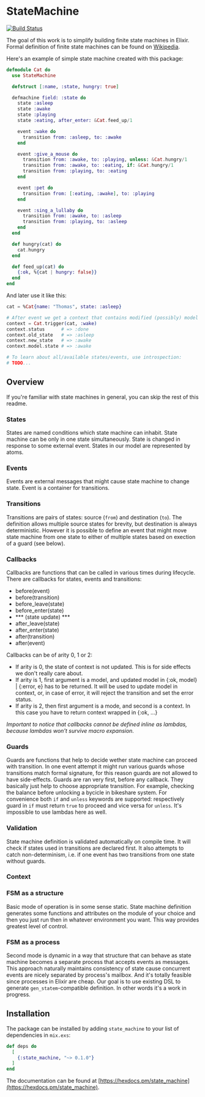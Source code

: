 # StateMachine

[![Build Status](https://travis-ci.org/youroff/state_machine.svg?branch=master)](https://travis-ci.org/youroff/state_machine)

The goal of this work is to simplify building finite state machines in Elixir. Formal definition of finite state machines can be found on [Wikipedia](https://en.wikipedia.org/wiki/Finite-state_machine).

Here's an example of simple state machine created with this package:

```elixir
defmodule Cat do
  use StateMachine

  defstruct [:name, :state, hungry: true]

  defmachine field: :state do
    state :asleep
    state :awake
    state :playing
    state :eating, after_enter: &Cat.feed_up/1

    event :wake do
      transition from: :asleep, to: :awake
    end

    event :give_a_mouse do
      transition from: :awake, to: :playing, unless: &Cat.hungry/1
      transition from: :awake, to: :eating, if: &Cat.hungry/1
      transition from: :playing, to: :eating
    end

    event :pet do
      transition from: [:eating, :awake], to: :playing
    end

    event :sing_a_lullaby do
      transition from: :awake, to: :asleep
      transition from: :playing, to: :asleep
    end
  end

  def hungry(cat) do
    cat.hungry
  end

  def feed_up(cat) do
    {:ok, %{cat | hungry: false}}
  end
end
```

And later use it like this:

```elixir
cat = %Cat{name: "Thomas", state: :asleep}

# After event we get a context that contains modified (possibly) model in `model` field.
context = Cat.trigger(cat, :wake)
context.status      # => :done
context.old_state   # => :asleep
context.new_state   # => :awake
context.model.state # => :awake

# To learn about all/available states/events, use introspection:
# TODO...
```

## Overview
If you're familiar with state machines in general, you can skip the rest of this readme. 

### States
States are named conditions which state machine can inhabit. State machine can be only in one state simultaneously. State is changed in response to some external event. States in our model are represented by atoms.

### Events
Events are external messages that might cause state machine to change state. Event is a container for transitions.

### Transitions
Transitions are pairs of states: source (`from`) and destination (`to`). The definition allows multiple source states for brevity, but destination is always deterministic. However it is possible to define an event that might move state machine from one state to either of multiple states based on exection of a guard (see below).

### Callbacks
Callbacks are functions that can be called in various times during lifecycle. There are callbacks for states, events and transitions:

* before(event)
* before(transition)
* before_leave(state)
* before_enter(state)
* *** (state update) ***
* after_leave(state)
* after_enter(state)
* after(transition)
* after(event)

Callbacks can be of arity 0, 1 or 2:
* If arity is 0, the state of context is not updated. This is for side effects we don't really care about.
* If arity is 1, first argument is a model, and updated model in {:ok, model} | {:error, e} has to be returned. It will be used to update model in context, or, in case of error, it will reject the transition and set the error status.
* If arity is 2, then first argument is a mode, and second is a context. In this case you have to return context wrapped in {:ok, ...}

*Important to notice that callbacks cannot be defined inline as lambdas, because lambdas won't survive macro expansion.*

### Guards
Guards are functions that help to decide wether state machine can proceed with transition. In one event attempt it might run various guards whose transitions match formal signature, for this reason guards are not allowed to have side-effects. Guards are ran very first, before any callback. They basically just help to choose appropriate transition. For example, checking the balance before unlocking a bycicle in bikeshare system. For convenience both `if` and `unless` keywords are supported: respectively guard in `if` must return `true` to proceed and vice versa for `unless`. It's impossible to use lambdas here as well.

### Validation
State machine definition is validated automatically on compile time. It will check if states used in transitions are declared first. It also attempts to catch non-determinism, i.e. if one event has two transitions from one state without guards.

### Context

### FSM as a structure
Basic mode of operation is in some sense static. State machine definition generates some functions and attributes on the module of your choice and then you just run then in whatever environment you want. This way provides greatest level of control.

### FSM as a process
Second mode is dynamic in a way that structure that can behave as state machine becomes a separate process that accepts events as messages. This approach naturally maintains consistency of state cause concurrent events are nicely separated by process's mailbox. And it's totally feasible since processes in Elixir are cheap. Our goal is to use existing DSL to generate `gen_statem`-compatible definition. In other words it's a work in progress.

## Installation

The package can be installed
by adding `state_machine` to your list of dependencies in `mix.exs`:

```elixir
def deps do
  [
    {:state_machine, "~> 0.1.0"}
  ]
end
```

The documentation can be found at [https://hexdocs.pm/state_machine](https://hexdocs.pm/state_machine).

